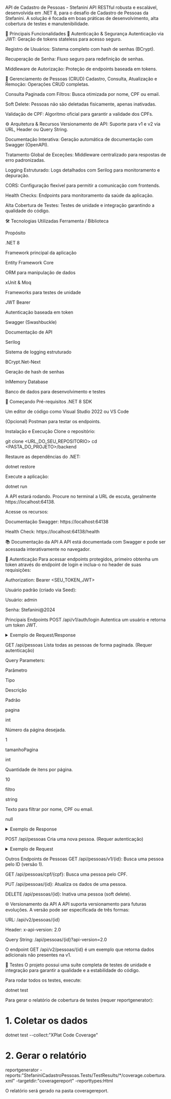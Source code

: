 API de Cadastro de Pessoas - Stefanini
API RESTful robusta e escalável, desenvolvida em .NET 8, para o desafio de Cadastro de Pessoas da Stefanini. A solução é focada em boas práticas de desenvolvimento, alta cobertura de testes e manutenibilidade.

🚀 Principais Funcionalidades
🔐 Autenticação & Segurança
Autenticação via JWT: Geração de tokens stateless para acesso seguro.

Registro de Usuários: Sistema completo com hash de senhas (BCrypt).

Recuperação de Senha: Fluxo seguro para redefinição de senhas.

Middleware de Autorização: Proteção de endpoints baseada em tokens.

👥 Gerenciamento de Pessoas (CRUD)
Cadastro, Consulta, Atualização e Remoção: Operações CRUD completas.

Consulta Paginada com Filtros: Busca otimizada por nome, CPF ou email.

Soft Delete: Pessoas não são deletadas fisicamente, apenas inativadas.

Validação de CPF: Algoritmo oficial para garantir a validade dos CPFs.

⚙️ Arquitetura & Recursos
Versionamento de API: Suporte para v1 e v2 via URL, Header ou Query String.

Documentação Interativa: Geração automática de documentação com Swagger (OpenAPI).

Tratamento Global de Exceções: Middleware centralizado para respostas de erro padronizadas.

Logging Estruturado: Logs detalhados com Serilog para monitoramento e depuração.

CORS: Configuração flexível para permitir a comunicação com frontends.

Health Checks: Endpoints para monitoramento da saúde da aplicação.

Alta Cobertura de Testes: Testes de unidade e integração garantindo a qualidade do código.

🛠️ Tecnologias Utilizadas
Ferramenta / Biblioteca

Propósito

.NET 8

Framework principal da aplicação

Entity Framework Core

ORM para manipulação de dados

xUnit & Moq

Frameworks para testes de unidade

JWT Bearer

Autenticação baseada em token

Swagger (Swashbuckle)

Documentação de API

Serilog

Sistema de logging estruturado

BCrypt.Net-Next

Geração de hash de senhas

InMemory Database

Banco de dados para desenvolvimento e testes

🔧 Começando
Pré-requisitos
.NET 8 SDK

Um editor de código como Visual Studio 2022 ou VS Code

(Opcional) Postman para testar os endpoints.

Instalação e Execução
Clone o repositório:

git clone <URL_DO_SEU_REPOSITORIO>
cd <PASTA_DO_PROJETO>/backend

Restaure as dependências do .NET:

dotnet restore

Execute a aplicação:

dotnet run

A API estará rodando. Procure no terminal a URL de escuta, geralmente https://localhost:64138.

Acesse os recursos:

Documentação Swagger: https://localhost:64138

Health Check: https://localhost:64138/health

📚 Documentação da API
A API está documentada com Swagger e pode ser acessada interativamente no navegador.

🔑 Autenticação
Para acessar endpoints protegidos, primeiro obtenha um token através do endpoint de login e inclua-o no header de suas requisições:

Authorization: Bearer <SEU_TOKEN_JWT>

Usuário padrão (criado via Seed):

Usuário: admin

Senha: Stefanini@2024

Principais Endpoints
POST /api/v1/auth/login
Autentica um usuário e retorna um token JWT.

<details>
<summary>Exemplo de Request/Response</summary>

Request Body:

{
  "usuario": "admin",
  "senha": "Stefanini@2024"
}

Response (200 OK):

{
  "token": "eyJhbGciOiJIUzI1NiIsInR5cCI6IkpXVCJ9...",
  "expiracao": "2025-09-22T12:00:00Z",
  "usuario": {
    "id": 1,
    "nomeUsuario": "admin",
    "email": "admin@stefanini.com",
    "nomeCompleto": "Administrador do Sistema",
    "perfil": "Admin"
  }
}

</details>

GET /api/pessoas
Lista todas as pessoas de forma paginada. (Requer autenticação)

Query Parameters:

Parâmetro

Tipo

Descrição

Padrão

pagina

int

Número da página desejada.

1

tamanhoPagina

int

Quantidade de itens por página.

10

filtro

string

Texto para filtrar por nome, CPF ou email.

null

<details>
<summary>Exemplo de Response</summary>

Response (200 OK):

{
  "pessoas": [
    {
      "id": 1,
      "nome": "João Silva Santos",
      "sexo": "M",
      "email": "joao.silva@email.com",
      "dataNascimento": "1990-05-15T00:00:00Z",
      "idade": 35,
      "naturalidade": "São Paulo",
      "nacionalidade": "Brasileira",
      "cpf": "123.456.789-01",
      "dataCadastro": "2025-09-22T10:00:00Z",
      "dataAtualizacao": "2025-09-22T10:00:00Z"
    }
  ],
  "total": 1,
  "pagina": 1,
  "tamanhoPagina": 10,
  "totalPaginas": 1
}

</details>

POST /api/pessoas
Cria uma nova pessoa. (Requer autenticação)

<details>
<summary>Exemplo de Request</summary>

Request Body:

{
  "nome": "Maria Oliveira Costa",
  "sexo": "F",
  "email": "maria.oliveira@email.com",
  "dataNascimento": "1985-08-22",
  "naturalidade": "Rio de Janeiro",
  "nacionalidade": "Brasileira",
  "cpf": "987.654.321-09"
}

</details>

Outros Endpoints de Pessoas
GET /api/pessoas/v1/{id}: Busca uma pessoa pelo ID (versão 1).

GET /api/pessoas/cpf/{cpf}: Busca uma pessoa pelo CPF.

PUT /api/pessoas/{id}: Atualiza os dados de uma pessoa.

DELETE /api/pessoas/{id}: Inativa uma pessoa (soft delete).

🌐 Versionamento da API
A API suporta versionamento para futuras evoluções. A versão pode ser especificada de três formas:

URL: /api/v2/pessoas/{id}

Header: x-api-version: 2.0

Query String: /api/pessoas/{id}?api-version=2.0

O endpoint GET /api/v2/pessoas/{id} é um exemplo que retorna dados adicionais não presentes na v1.

🧪 Testes
O projeto possui uma suíte completa de testes de unidade e integração para garantir a qualidade e a estabilidade do código.

Para rodar todos os testes, execute:

dotnet test

Para gerar o relatório de cobertura de testes (requer reportgenerator):

# 1. Coletar os dados
dotnet test --collect:"XPlat Code Coverage"

# 2. Gerar o relatório
reportgenerator -reports:"StefaniniCadastroPessoas.Tests/TestResults/*/coverage.cobertura.xml" -targetdir:"coveragereport" -reporttypes:Html

O relatório será gerado na pasta coveragereport.
